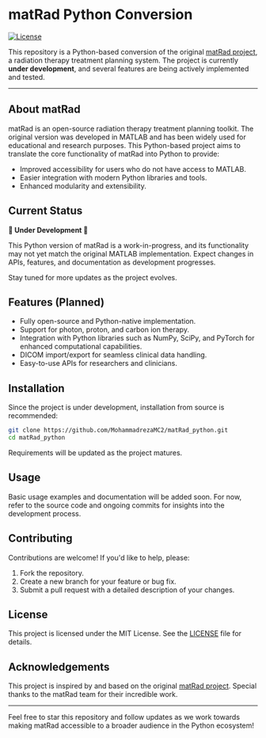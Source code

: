 # matRad Python Conversion

[![License](https://img.shields.io/badge/license-MIT-blue.svg)](https://opensource.org/licenses/MIT)

This repository is a Python-based conversion of the original [matRad project](https://github.com/e0404/matRad), a radiation therapy treatment planning system. The project is currently **under development**, and several features are being actively implemented and tested.

---

## About matRad
matRad is an open-source radiation therapy treatment planning toolkit. The original version was developed in MATLAB and has been widely used for educational and research purposes. This Python-based project aims to translate the core functionality of matRad into Python to provide:

- Improved accessibility for users who do not have access to MATLAB.
- Easier integration with modern Python libraries and tools.
- Enhanced modularity and extensibility.

## Current Status
**🚧 Under Development 🚧**

This Python version of matRad is a work-in-progress, and its functionality may not yet match the original MATLAB implementation. Expect changes in APIs, features, and documentation as development progresses.

Stay tuned for more updates as the project evolves.

## Features (Planned)
- Fully open-source and Python-native implementation.
- Support for photon, proton, and carbon ion therapy.
- Integration with Python libraries such as NumPy, SciPy, and PyTorch for enhanced computational capabilities.
- DICOM import/export for seamless clinical data handling.
- Easy-to-use APIs for researchers and clinicians.

## Installation
Since the project is under development, installation from source is recommended:

```bash
git clone https://github.com/MohammadrezaMC2/matRad_python.git
cd matRad_python
```

Requirements will be updated as the project matures.

## Usage
Basic usage examples and documentation will be added soon. For now, refer to the source code and ongoing commits for insights into the development process.

## Contributing
Contributions are welcome! If you'd like to help, please:
1. Fork the repository.
2. Create a new branch for your feature or bug fix.
3. Submit a pull request with a detailed description of your changes.

## License
This project is licensed under the MIT License. See the [LICENSE](LICENSE) file for details.

## Acknowledgements
This project is inspired by and based on the original [matRad project](https://github.com/e0404/matRad). Special thanks to the matRad team for their incredible work.

---

Feel free to star this repository and follow updates as we work towards making matRad accessible to a broader audience in the Python ecosystem!
